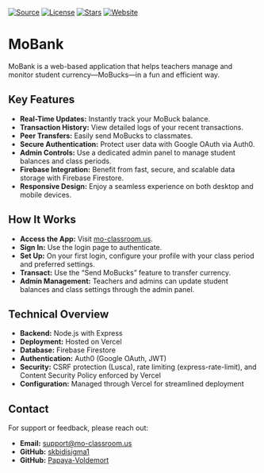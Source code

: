 [![Source](https://img.shields.io/badge/source-GitHub-blue?logo=github)](https://github.com/skbidisigma1/MoBank)
[![License](https://img.shields.io/github/license/skbidisigma1/MoBank)](https://github.com/skbidisigma1/MoBank/blob/main/LICENSE)
[![Stars](https://img.shields.io/github/stars/skbidisigma1/MoBank?style=social)](https://github.com/skbidisigma1/MoBank/stargazers)
[![Website](https://img.shields.io/badge/website-live-green)](https://mo-classroom.us)

# MoBank

MoBank is a web-based application that helps teachers manage and monitor student currency—MoBucks—in a fun and efficient way.

## Key Features
- **Real-Time Updates:** Instantly track your MoBuck balance.
- **Transaction History:** View detailed logs of your recent transactions.
- **Peer Transfers:** Easily send MoBucks to classmates.
- **Secure Authentication:** Protect user data with Google OAuth via Auth0.
- **Admin Controls:** Use a dedicated admin panel to manage student balances and class periods.
- **Firebase Integration:** Benefit from fast, secure, and scalable data storage with Firebase Firestore.
- **Responsive Design:** Enjoy a seamless experience on both desktop and mobile devices.

## How It Works
- **Access the App:** Visit [mo-classroom.us](https://mo-classroom.us).
- **Sign In:** Use the login page to authenticate.
- **Set Up:** On your first login, configure your profile with your class period and preferred settings.
- **Transact:** Use the “Send MoBucks” feature to transfer currency.
- **Admin Management:** Teachers and admins can update student balances and class settings through the admin panel.

## Technical Overview
- **Backend:** Node.js with Express
- **Deployment:** Hosted on Vercel
- **Database:** Firebase Firestore
- **Authentication:** Auth0 (Google OAuth, JWT)
- **Security:** CSRF protection (Lusca), rate limiting (express-rate-limit), and Content Security Policy enforced by Vercel
- **Configuration:** Managed through Vercel for streamlined deployment

## Contact
For support or feedback, please reach out:
- **Email:** [support@mo-classroom.us](mailto:support@mo-classroom.us)
- **GitHub:** [skbidisigma1](https://github.com/skbidisigma1)
- **GitHub:** [Papaya-Voldemort](https://github.com/Papaya-Voldemort)
